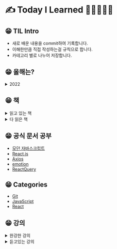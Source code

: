 # ✍ Today I Learned 📙📒📗📘📕

## 😁 TIL Intro

- 새로 배운 내용을 commit하여 기록합니다.<br />
- 이해한만큼 직접 작성하는걸 규칙으로 합니다.<br />
- 카테고리 별로 나누어 저장합니다.

## 😁 올해는?
<details>
<summary>2022</summary>
<div markdown="1">
11월 - 코드숨 프로젝트
10월 - 코드숨 프로젝트, API 테스트 <br/>
09월 - 코드숨 프로젝트 / <a href="www.naver.com">이것이 코딩테스트다</a> / <a href="www.naver.com">코딩인터뷰 완전분석</a> <br/>
08월 -
</div>
</details>

## 😁 책
<details>
<summary>읽고 있는 책</summary>
<div markdown="1">
일상 속 사물이 알려주는 웹 API 디자인 <br/>
코딩인터뷰 완전분석
</div>
</details>

<details>
<summary>다 읽은 책</summary>
<div markdown="1">
비전공자를 위한 이해할 수 있는 it 지식
</div>
</details>

## 😁 공식 문서 공부
- [모던 자바스크립트]()
- [React.js]()
- [Axios]()
- [emotion]()
- [ReactQuery]()


## 😁 Categories
- [Git](#git)
- [JavaScript](#javascript)
- [React](#react)

## 😁 강의
<details>
<summary>완강한 강의</summary>
<div markdown="1">
</div>
</details>
<details>
<summary>듣고있는 강의</summary>
<div markdown="1">
<a href="">따라하며 배우는 리액트 A-Z</a>
</div>
</details>
